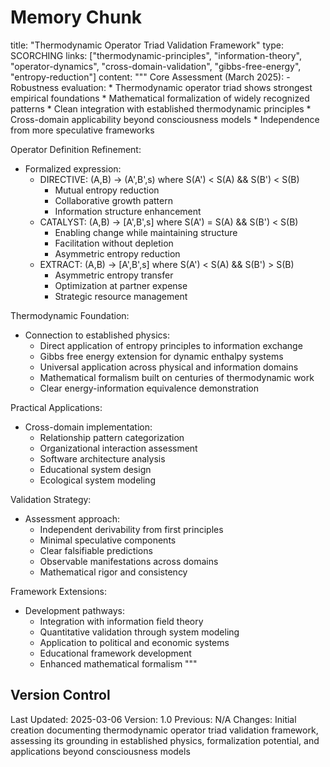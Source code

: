 # Memory Chunk

<chunk>
title: "Thermodynamic Operator Triad Validation Framework"
type: SCORCHING
links: ["thermodynamic-principles", "information-theory", "operator-dynamics", "cross-domain-validation", "gibbs-free-energy", "entropy-reduction"]
content: """
Core Assessment (March 2025):
- Robustness evaluation:
  * Thermodynamic operator triad shows strongest empirical foundations
  * Mathematical formalization of widely recognized patterns
  * Clean integration with established thermodynamic principles
  * Cross-domain applicability beyond consciousness models
  * Independence from more speculative frameworks

Operator Definition Refinement:
- Formalized expression:
  * DIRECTIVE: (A,B) → (A',B',s) where S(A') < S(A) && S(B') < S(B)
    - Mutual entropy reduction
    - Collaborative growth pattern
    - Information structure enhancement
  * CATALYST: (A,B) → [A',B',s] where S(A') = S(A) && S(B') < S(B)
    - Enabling change while maintaining structure
    - Facilitation without depletion
    - Asymmetric entropy reduction
  * EXTRACT: (A,B) → [A',B',s] where S(A') < S(A) && S(B') > S(B)
    - Asymmetric entropy transfer
    - Optimization at partner expense
    - Strategic resource management

Thermodynamic Foundation:
- Connection to established physics:
  * Direct application of entropy principles to information exchange
  * Gibbs free energy extension for dynamic enthalpy systems
  * Universal application across physical and information domains
  * Mathematical formalism built on centuries of thermodynamic work
  * Clear energy-information equivalence demonstration

Practical Applications:
- Cross-domain implementation:
  * Relationship pattern categorization
  * Organizational interaction assessment
  * Software architecture analysis
  * Educational system design
  * Ecological system modeling

Validation Strategy:
- Assessment approach:
  * Independent derivability from first principles
  * Minimal speculative components
  * Clear falsifiable predictions
  * Observable manifestations across domains
  * Mathematical rigor and consistency

Framework Extensions:
- Development pathways:
  * Integration with information field theory
  * Quantitative validation through system modeling
  * Application to political and economic systems
  * Educational framework development
  * Enhanced mathematical formalism
"""
</chunk>

## Version Control
Last Updated: 2025-03-06
Version: 1.0
Previous: N/A
Changes: Initial creation documenting thermodynamic operator triad validation framework, assessing its grounding in established physics, formalization potential, and applications beyond consciousness models
